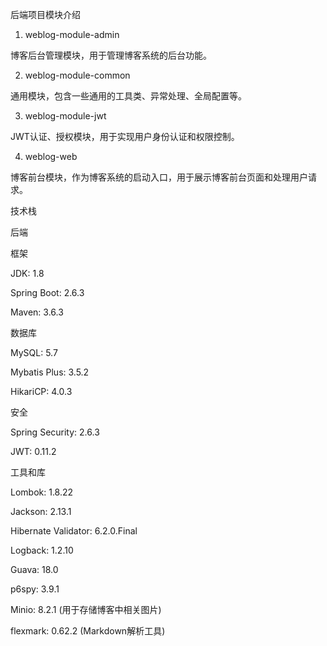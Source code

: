 后端项目模块介绍

1. weblog-module-admin

博客后台管理模块，用于管理博客系统的后台功能。


2. weblog-module-common

通用模块，包含一些通用的工具类、异常处理、全局配置等。


3. weblog-module-jwt

JWT认证、授权模块，用于实现用户身份认证和权限控制。


4. weblog-web

博客前台模块，作为博客系统的启动入口，用于展示博客前台页面和处理用户请求。


技术栈

后端

框架


JDK: 1.8

Spring Boot: 2.6.3

Maven: 3.6.3


数据库


MySQL: 5.7

Mybatis Plus: 3.5.2

HikariCP: 4.0.3


安全


Spring Security: 2.6.3

JWT: 0.11.2


工具和库


Lombok: 1.8.22

Jackson: 2.13.1

Hibernate Validator: 6.2.0.Final

Logback: 1.2.10

Guava: 18.0

p6spy: 3.9.1

Minio: 8.2.1 (用于存储博客中相关图片)

flexmark: 0.62.2 (Markdown解析工具)



